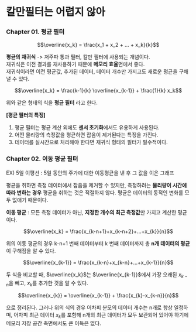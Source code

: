 # 칼만필터는 어렵지 않아

### Chapter 01. 평균 필터

$$\overline{x_k} = \frac{x_1 + x_2 + ... + x_k}{k}$$

**평균의 재귀식** -> 저주파 통과 필터, 칼만 필터에 사용되는 개념이다.<br>
재귀식은 이전 결과를 재사용하기 때문에 **메모리 효율**면에서 좋다.<br>
재귀식이라면 이전 평균값, 추가된 데이터, 데이터 개수만 가지고도 새로운 평균을 구해낼 수 있다.

$$\overline{x_k} = \frac{k-1}{k} \overline{x_{k-1}} + \frac{1}{k} x_k$$

위와 같은 형태의 식을 **평균 필터** 라고 한다.

**[평균 필터의 특징]**
1. 평균 필터는 평균 계산 외에도 **센서 초기화**에서도 유용하게 사용된다.
2. 어떤 물리량의 측정값을 평균하면 잡음이 제거된다는 특징을 가진다.
3. 데이터를 실시간으로 처리해야 한다면 재귀식 형태의 필터가 필수적이다.


### Chapter 02. 이동 평균 필터
EX) 5일 이평선 : 5일 동안의 주가에 대한 이동평균을 낸 후 그 값을 이은 그래프

평균을 취하면 측정 데이터에서 잡음을 제거할 수 있지만, 측정하려는 **물리량이 시간에 따라 변하는 경우** 평균을 취하는 것은 적절하지 않다. 평균은 데이터의 동적인 변화를 모두 없애기 때문이다.

**이동 평균** : 모든 측정 데이터가 아닌, **지정한 개수의 최근 측정값**만 가지고 계산한 평균이다.

$$\overline{x_k} = \frac{x_{k-n+1}+x_{k-n+2}+...+x_{k}}{n}$$

위의 이동 평균의 경우 k-n+1 번째 데이터부터 k 번째 데이터까지 총 **n개 데이터의 평균**이 구해짐을 알 수 있다.

$$\overline{x_{k-1}} = \frac{x_{k-n}+x_{k-n}+...+x_{k-1}}{n}$$

두 식을 비교할 때, $\overline{x_k}$는 $\overline{x_{k-1}}$에서 가장 오래된 $x_{k-n}$을 빼고, $x_{k}$를 추가한 것을 알 수 있다.

$$\overline{x_{k}} = \overline{x_{k-1}} + \frac{x_{k}-x_{k-n}}{n}$$

으로 정리된다. 그러나 위의 식의 경우 어차피 분모의 데이터 개수는 n개로 항상 일정하며, 어차피 최근 데이터 $x_{k}$를 포함해 n개의 최근 데이터가 모두 보관되어 있어야 하기에 메모리 저장 공간 측면에서도 큰 이득은 없다.